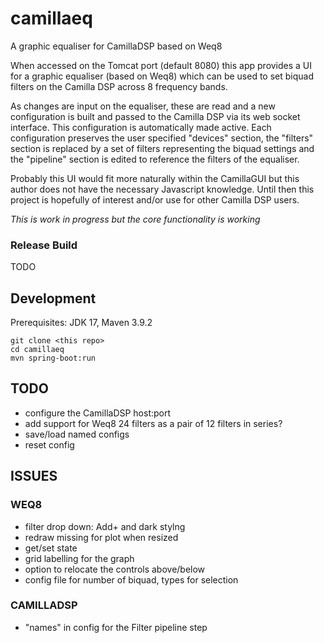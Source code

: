# camillaeq
A graphic equaliser for CamillaDSP based on Weq8

When accessed on the Tomcat port (default 8080) this app provides a UI for a
graphic equaliser (based on Weq8) which can be used to set biquad filters on the
Camilla DSP across 8 frequency bands.

As changes are input on the equaliser,
these are read and a new configuration is built and passed to the Camilla DSP via
its web socket interface. This configuration is automatically made active.
Each configuration preserves the user specified "devices" section,
the "filters" section is replaced by a set of filters representing the
biquad settings and the "pipeline" section is edited to reference the filters of the equaliser.

Probably this UI would fit more naturally within the CamillaGUI but this
author does not have the necessary Javascript knowledge.  Until then this
project is hopefully of interest and/or use for other Camilla DSP users.

_This is work in progress but the core functionality is working_

### Release Build

TODO

## Development

Prerequisites: JDK 17, Maven 3.9.2

    git clone <this repo>
    cd camillaeq
    mvn spring-boot:run

## TODO

- configure the CamillaDSP host:port
- add support for Weq8 24 filters as a pair of 12 filters in series?
- save/load named configs
- reset config

## ISSUES

### WEQ8

- filter drop down: Add+ and dark stylng
- redraw missing for plot when resized
- get/set state
- grid labelling for the graph
- option to relocate the controls above/below
- config file for number of biquad, types for selection

### CAMILLADSP

- "names" in config for the Filter pipeline step
